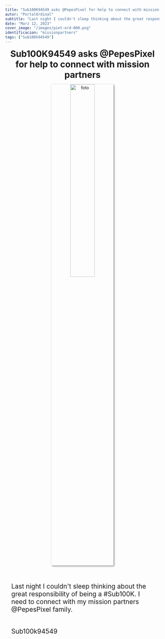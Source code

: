 ```yaml
---
title: "Sub100K94549 asks @PepesPixel for help to connect with mission partners"
autor: "PortalOrdinal"
subtitle: "Last night I couldn't sleep thinking about the great responsibility of being a #Sub100K. I need to connect with my mission partners @PepesPixel family can you help me? #ordinals"
date: "Marz 12, 2023"
cover_image: "/images/piet-ord-000.png"
identificacion: "missionpartners"
tags: ["Sub100k94549"]
---
```


<p align="center">
  <span style="font-size: 2em;"><b>Sub100K94549 asks @PepesPixel for help to connect with mission partners</b></span>
</p>

<p align="center">
  <img src="/images/piet-ord-000.png" alt="foto" style="box-shadow: 2px 2px 5px rgba(0,0,0,0.5); width:40%; height:40%;">
</p>

<div style="font-size: 1.5em; padding:20px">
<p>
Last night I couldn't sleep thinking about the great responsibility of being a #Sub100K. I need to connect with my mission partners @PepesPixel family.</p>
<br>
Sub100k94549

</div>